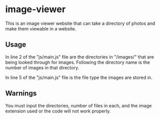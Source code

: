 # image-viewer
This is an image viewer website that can take a directory of photos and make them viewable in a website.

## Usage
In line 2 of the "js/main.js" file are the directories in "/images/" that are being looked through for images.
Following the directory name is the number of images in that directory.

In line 5 of the "js/main.js" file is the file type the images are stored in.

## Warnings
You must input the directories, number of files in each, and the image extension used or the code will not work properly.
